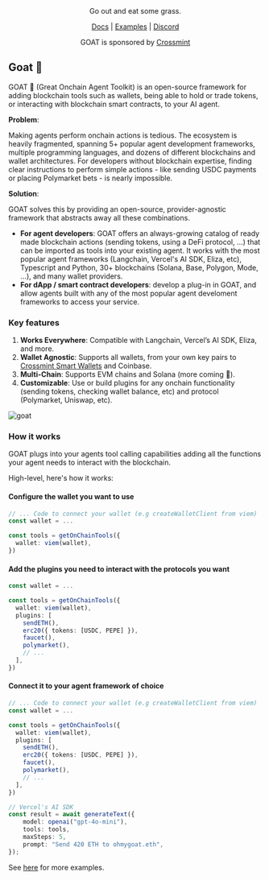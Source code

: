 

<div align="center">
Go out and eat some grass.

[Docs](https://ohmygoat.dev) | [Examples](https://github.com/goat-sdk/goat/tree/main/typescript/examples) | [Discord](https://discord.gg/2F8zTVnnFz)

GOAT is sponsored by [Crossmint](https://www.crossmint.com)
</div>

## Goat 🐐
GOAT 🐐 (Great Onchain Agent Toolkit) is an open-source framework for adding blockchain tools such as wallets, being able to hold or trade tokens, or interacting with blockchain smart contracts, to your AI agent.

**Problem**: 

Making agents perform onchain actions is tedious. The ecosystem is heavily fragmented, spanning 5+ popular agent development frameworks, multiple programming languages, and dozens of different blockchains and wallet architectures.
For developers without blockchain expertise, finding clear instructions to perform simple actions - like sending USDC payments or placing Polymarket bets - is nearly impossible.

**Solution**: 

GOAT solves this by providing an open-source, provider-agnostic framework that abstracts away all these combinations.

- **For agent developers**: GOAT offers an always-growing catalog of ready made blockchain actions (sending tokens, using a DeFi protocol, ...) that can be imported as tools into your existing agent. It works with the most popular agent frameworks (Langchain, Vercel's AI SDK, Eliza, etc), Typescript and Python, 30+ blockchains (Solana, Base, Polygon, Mode, ...), and many wallet providers.
- **For dApp / smart contract developers**: develop a plug-in in GOAT, and allow agents built with any of the most popular agent develoment frameworks to access your service.

### Key features
1. **Works Everywhere**: Compatible with Langchain, Vercel’s AI SDK, Eliza, and more.
2. **Wallet Agnostic**: Supports all wallets, from your own key pairs to [Crossmint Smart Wallets](https://www.crossmint.com) and Coinbase.
3. **Multi-Chain**: Supports EVM chains and Solana (more coming 👀).
4. **Customizable**: Use or build plugins for any onchain functionality (sending tokens, checking wallet balance, etc) and protocol (Polymarket, Uniswap, etc).

![goat](https://github.com/user-attachments/assets/f6aa46ce-5684-4136-be29-7867acab3f27)

### How it works
GOAT plugs into your agents tool calling capabilities adding all the functions your agent needs to interact with the blockchain. 

High-level, here's how it works:

#### Configure the wallet you want to use
```typescript
// ... Code to connect your wallet (e.g createWalletClient from viem)
const wallet = ...

const tools = getOnChainTools({
  wallet: viem(wallet),
})
```

#### Add the plugins you need to interact with the protocols you want
```typescript
const wallet = ...

const tools = getOnChainTools({
  wallet: viem(wallet),
  plugins: [
    sendETH(),
    erc20({ tokens: [USDC, PEPE] }),
    faucet(),
    polymarket(),
    // ...
  ],
})
```

#### Connect it to your agent framework of choice
```typescript
// ... Code to connect your wallet (e.g createWalletClient from viem)
const wallet = ...

const tools = getOnChainTools({
  wallet: viem(wallet),
  plugins: [ 
    sendETH(),
    erc20({ tokens: [USDC, PEPE] }), 
    faucet(), 
    polymarket(), 
    // ...
  ],
})

// Vercel's AI SDK
const result = await generateText({
    model: openai("gpt-4o-mini"),
    tools: tools,
    maxSteps: 5,
    prompt: "Send 420 ETH to ohmygoat.eth",
});
```

See [here](https://github.com/goat-sdk/goat/tree/main/typescript/examples) for more examples.
